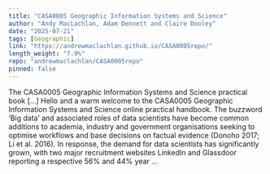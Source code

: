 ```yaml
---
title: "CASA0005 Geographic Information Systems and Science"
author: "Andy MacLachlan, Adam Dennett and Claire Dooley"
date: "2025-07-21"
tags: [Geographic]
link: "https://andrewmaclachlan.github.io/CASA0005repo/"
length_weight: "7.9%"
repo: "andrewmaclachlan/CASA0005repo"
pinned: false
---
```


The CASA0005 Geographic Information Systems and Science practical book [...] Hello and a warm welcome to the CASA0005 Geographic Information Systems and Science online practical handbook. The buzzword ‘Big data’ and associated roles of data scientists have become common additions to academia, industry and government organisations seeking to optimise workflows and base decisions on factual evidence (Donoho 2017; Li et al. 2016). In response, the demand for data scientists has significantly grown, with two major recruitment websites LinkedIn and Glassdoor reporting a respective 56% and 44% year  ...
